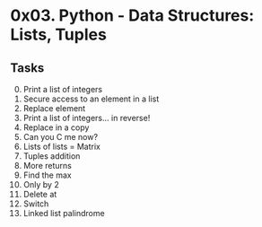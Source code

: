 # 0x03. Python - Data Structures: Lists, Tuples
## Tasks

0. Print a list of integers
1. Secure access to an element in a list 
2. Replace element 
3. Print a list of integers... in reverse!
4. Replace in a copy
5. Can you C me now?
6. Lists of lists = Matrix
7. Tuples addition 
8. More returns
9. Find the max
10. Only by 2
11. Delete at
12. Switch
13. Linked list palindrome

